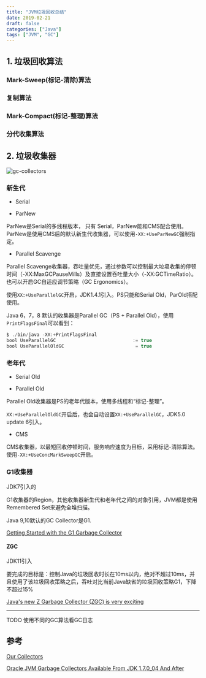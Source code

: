 ```yaml
---
title: "JVM垃圾回收总结"
date: 2019-02-21
draft: false
categories: ["Java"]
tags: ["JVM", "GC"]
---
```


## 1. 垃圾回收算法

### Mark-Sweep(标记-清除)算法

### 复制算法

### Mark-Compact(标记-整理)算法

### 分代收集算法


## 2. 垃圾收集器


![gc-collectors](/images/gc-collectors.jpg)


### 新生代


* Serial

* ParNew

ParNew是Serial的多线程版本， 只有 Serial，ParNew能和CMS配合使用。ParNew是使用CMS后的默认新生代收集器，可以使用`-XX:+UseParNewGC`强制指定。

* Parallel Scavenge

Parallel Scavenge收集器，吞吐量优先，通过参数可以控制最大垃圾收集的停顿时间（-XX:MaxGCPauseMills）及直接设置吞吐量大小（-XX:GCTimeRatio）。也可以开启GC自适应调节策略（GC Ergonomics）。

使用`XX:+UseParallelGC`开启，JDK1.4.1引入。PS只能和Serial Old，ParOld搭配使用。


Java 6，7，8 默认的收集器是Parallel GC（PS + Parallel Old），使用`PrintFlagsFinal`可以看到：

```java
$ ./bin/java -XX:+PrintFlagsFinal
bool UseParallelGC                            := true                                {product}
bool UseParallelOldGC                          = true                                {product}
```

### 老年代

* Serial Old

* Parallel Old

Parallel Old收集器是PS的老年代版本，使用多线程和“标记-整理”。

`XX:+UseParallelOldGC`开启后，也会自动设置``XX:+UseParallelGC``，JDK5.0 update 6引入。


* CMS

CMS收集器，以最短回收停顿时间，服务响应速度为目标，采用标记-清除算法。使用`-XX:+UseConcMarkSweepGC`开启。


### G1收集器

JDK7引入的

G1收集器的Region，其他收集器新生代和老年代之间的对象引用，JVM都是使用Remembered Set来避免全堆扫描。

Java 9,10默认的GC Collector是G1.


[Getting Started with the G1 Garbage Collector](https://www.oracle.com/webfolder/technetwork/tutorials/obe/java/G1GettingStarted/index.html)


#### ZGC

JDK11引入

要完成的目标是：控制Java的垃圾回收时长在10ms以内，绝对不超过10ms，并且使用了该垃圾回收策略之后，吞吐对比当前Java缺省的垃圾回收策略G1，下降不超过15%



[Java's new Z Garbage Collector (ZGC) is very exciting](https://www.opsian.com/blog/javas-new-zgc-is-very-exciting/)

---

TODO 使用不同的GC算法看GC日志



## 参考

[Our Collectors](https://blogs.oracle.com/jonthecollector/our-collectors)

[Oracle JVM Garbage Collectors Available From JDK 1.7.0_04 And After](http://www.fasterj.com/articles/oraclecollectors1.shtml)